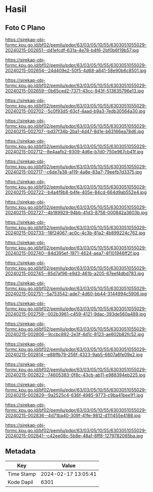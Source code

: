 # Hasil

## Foto C Plano

https://sirekap-obj-formc.kpu.go.id/bf02/pemilu/pdpr/63/03/05/10/55/6303051055029-20240215-002651--d41efcdf-631a-4e78-b4f6-2bf0b6f19b57.jpg

https://sirekap-obj-formc.kpu.go.id/bf02/pemilu/pdpr/63/03/05/10/55/6303051055029-20240215-002654--24d409e2-50f5-4d68-a641-58e90b6c8501.jpg

https://sirekap-obj-formc.kpu.go.id/bf02/pemilu/pdpr/63/03/05/10/55/6303051055029-20240215-002659--0b65ced2-7371-43cc-943f-513635796e13.jpg

https://sirekap-obj-formc.kpu.go.id/bf02/pemilu/pdpr/63/03/05/10/55/6303051055029-20240215-002702--5c0f93d5-63cf-4aad-b9a3-7edb30564a30.jpg

https://sirekap-obj-formc.kpu.go.id/bf02/pemilu/pdpr/63/03/05/10/55/6303051055029-20240215-002707--bd37f34b-2ba1-4d47-8d1e-b63166ea78d6.jpg

https://sirekap-obj-formc.kpu.go.id/bf02/pemilu/pdpr/63/03/05/10/55/6303051055029-20240215-002712--8e4aafb2-9309-4d6e-b7d0-750e967cb41f.jpg

https://sirekap-obj-formc.kpu.go.id/bf02/pemilu/pdpr/63/03/05/10/55/6303051055029-20240215-002717--c6de7a38-a119-4a8e-83a7-79eefb7d3375.jpg

https://sirekap-obj-formc.kpu.go.id/bf02/pemilu/pdpr/63/03/05/10/55/6303051055029-20240215-002722--b4a4f9b8-b4fe-405e-84cd-664d9ab552e4.jpg

https://sirekap-obj-formc.kpu.go.id/bf02/pemilu/pdpr/63/03/05/10/55/6303051055029-20240215-002727--4b189929-94bb-41d3-8758-000842a3603b.jpg

https://sirekap-obj-formc.kpu.go.id/bf02/pemilu/pdpr/63/03/05/10/55/6303051055029-20240215-002733--18f24067-ac0c-4c3b-81a2-4b899224c762.jpg

https://sirekap-obj-formc.kpu.go.id/bf02/pemilu/pdpr/63/03/05/10/55/6303051055029-20240215-002740--84d395ef-1971-4624-aea7-4f101946ff2f.jpg

https://sirekap-obj-formc.kpu.go.id/bf02/pemilu/pdpr/63/03/05/10/55/6303051055029-20240215-002745--85d7af96-e9d3-461b-a205-67eef4dbd783.jpg

https://sirekap-obj-formc.kpu.go.id/bf02/pemilu/pdpr/63/03/05/10/55/6303051055029-20240215-002751--5a753542-ade7-4d60-bb44-3144994c5906.jpg

https://sirekap-obj-formc.kpu.go.id/bf02/pemilu/pdpr/63/03/05/10/55/6303051055029-20240215-002759--002b3961-c459-4121-9dac-393de560a489.jpg

https://sirekap-obj-formc.kpu.go.id/bf02/pemilu/pdpr/63/03/05/10/55/6303051055029-20240215-002806--9ccbc892-2e3f-4d1c-8123-ae602b82fc52.jpg

https://sirekap-obj-formc.kpu.go.id/bf02/pemilu/pdpr/63/03/05/10/55/6303051055029-20240215-002814--e88ffb79-256f-4323-9ab5-6607a6fe09e2.jpg

https://sirekap-obj-formc.kpu.go.id/bf02/pemilu/pdpr/63/03/05/10/55/6303051055029-20240215-002822--74605383-0f8c-43cb-ab11-e988394eb225.jpg

https://sirekap-obj-formc.kpu.go.id/bf02/pemilu/pdpr/63/03/05/10/55/6303051055029-20240215-002829--9a2525c4-636f-4985-9773-c9ba41bee1f1.jpg

https://sirekap-obj-formc.kpu.go.id/bf02/pemilu/pdpr/63/03/05/10/55/6303051055029-20240215-002836--4d71ba40-309f-41fe-9812-d111455e4188.jpg

https://sirekap-obj-formc.kpu.go.id/bf02/pemilu/pdpr/63/03/05/10/55/6303051055029-20240215-002841--c42ee08c-5b8e-48a1-8ff8-1279782065ba.jpg


## Metadata

| Key        | Value               |
| ---------- | ------------------- |
| Time Stamp | 2024-02-17 13:05:41 |
| Kode Dapil | 6301                |



